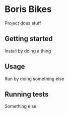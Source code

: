 # Boris Bikes

Project does stuff

## Getting started

Install by doing a thing

## Usage

Run by doing something else

## Running tests

Something else

